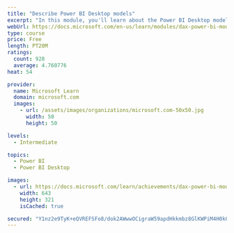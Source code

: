 ```yaml
---
title: "Describe Power BI Desktop models"
excerpt: "In this module, you'll learn about the Power BI Desktop model structure, star schema design basics, analytics queries, and report visual configuration. This module provides a strong foundation on which you can learn to optimize model designs and add model calculations."
webUrl: https://docs.microsoft.com/en-us/learn/modules/dax-power-bi-models/
type: course
price: Free
length: PT20M
ratings:
  count: 928
  average: 4.760776
heat: 54

provider:
  name: Microsoft Learn
  domain: microsoft.com
  images:
    - url: /assets/images/organizations/microsoft.com-50x50.jpg
      width: 50
      height: 50

levels:
  - Intermediate

topics:
  - Power BI
  - Power BI Desktop

images:
  - url: https://docs.microsoft.com/learn/achievements/dax-power-bi-models-social.png
    width: 643
    height: 321
    isCached: true

secured: "Y1nz2e9TyK+eQVREFSFo8/dok2AWwwOCigraW59apdHkkmbz8GlKWPiM4H0kOtd4LiKvcwBN95IRtSY+DgPIlCqLZcRZr+pQfwTl3xY5dfrmRFZTbvpUAP8N0D1lVZuLBin7P/Ly8LruTvhzWiEq2z89cPQJMG1ZisAh4e57Nfg09BdaOZQQ6fSlZS323KjqzYWEokDdRIkdCY2j38U3EpgFBSje/m3jsLYmEC0VC2JW0MutGb3IEjMCfQ4jEJ3EIt4Z05ImA+VC9lw4W+xdD1ymiwB8gHk3R6kKsxKGomi1FngLWNkL2BCzbE1ltV2rLl7KfVUM979pqVDKBmTsnB6yfc+xlvaDfCWM+VsklziW/MwhHz0b9g7iMXCDtJorLCHQ28vSdC6mFtzdn3rsXolBtHwwhSLGOtp9/+gh9W0=;XrTXj7b9l8/dyuQwX8kf+A=="
---
```


